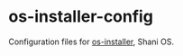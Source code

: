 # os-installer-config
Configuration files for [os-installer](https://gitlab.gnome.org/p3732/os-installer), Shani OS.

